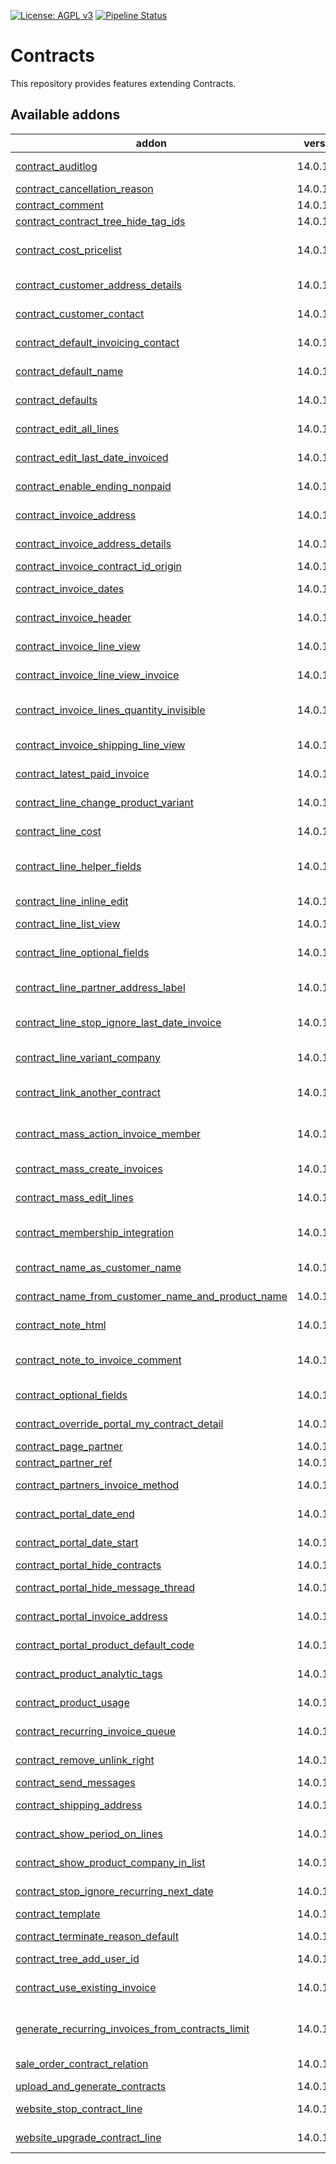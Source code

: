 [![License: AGPL v3](https://img.shields.io/badge/License-AGPL%20v3-blue.svg)](https://www.gnu.org/licenses/agpl-3.0)
[![Pipeline Status](https://gitlab.com/tawasta/odoo/contract/badges/14.0-dev/pipeline.svg)](https://gitlab.com/tawasta/odoo/contract/-/pipelines/)

Contracts
=========

This repository provides features extending Contracts.

[//]: # (addons)

Available addons
----------------
addon | version | maintainers | summary
--- | --- | --- | ---
[contract_auditlog](contract_auditlog/) | 14.0.1.0.0 |  | Adds audit log rules for contract and contract line
[contract_cancellation_reason](contract_cancellation_reason/) | 14.0.1.0.0 |  | Contract Cancellation Reason
[contract_comment](contract_comment/) | 14.0.1.0.0 |  | Add comment to contracts
[contract_contract_tree_hide_tag_ids](contract_contract_tree_hide_tag_ids/) | 14.0.1.0.0 |  | Contract tree view hide tag_ids
[contract_cost_pricelist](contract_cost_pricelist/) | 14.0.1.1.0 |  | Allow using pricelists for computing line cost on contracts
[contract_customer_address_details](contract_customer_address_details/) | 14.0.1.0.0 |  | Add partner address details to contracts
[contract_customer_contact](contract_customer_contact/) | 14.0.1.0.0 |  | Add customer contact to contracts
[contract_default_invoicing_contact](contract_default_invoicing_contact/) | 14.0.1.0.0 |  | Contract Default invoicing contact
[contract_default_name](contract_default_name/) | 14.0.1.0.0 |  | Default name for contracts lastname firstname
[contract_defaults](contract_defaults/) | 14.0.1.0.0 |  | Allows defining global defaults for contracts
[contract_edit_all_lines](contract_edit_all_lines/) | 14.0.1.1.0 |  | Edit all contract's lines' Date of Next Invoice at once
[contract_edit_last_date_invoiced](contract_edit_last_date_invoiced/) | 14.0.1.1.0 |  | Allows editing last invoiced date (in case of refunds etc.)
[contract_enable_ending_nonpaid](contract_enable_ending_nonpaid/) | 14.0.1.0.0 |  | Dont set the last_date_invoiced field until the bill is paid
[contract_invoice_address](contract_invoice_address/) | 14.0.1.1.1 |  | Add invoice address to contracts
[contract_invoice_address_details](contract_invoice_address_details/) | 14.0.1.0.0 |  | Add invoice address details to contracts
[contract_invoice_contract_id_origin](contract_invoice_contract_id_origin/) | 14.0.1.0.0 |  | Invoice - Contract information
[contract_invoice_dates](contract_invoice_dates/) | 14.0.1.0.0 |  | Add information about next contract invoicing
[contract_invoice_header](contract_invoice_header/) | 14.0.1.0.0 |  | Add invoice header to contracts
[contract_invoice_line_view](contract_invoice_line_view/) | 14.0.1.0.1 |  | Add a readonly contract invoice line view
[contract_invoice_line_view_invoice](contract_invoice_line_view_invoice/) | 14.0.1.0.0 |  | Add a readonly contract line view for invoice address
[contract_invoice_lines_quantity_invisible](contract_invoice_lines_quantity_invisible/) | 14.0.1.0.0 |  | Use this module to hide contract's quantity-field on invoice lines
[contract_invoice_shipping_line_view](contract_invoice_shipping_line_view/) | 14.0.1.0.0 |  | Add a readonly contract invoice shipping line view
[contract_latest_paid_invoice](contract_latest_paid_invoice/) | 14.0.1.0.0 |  | Show latest paid invoice and invoice date on contract
[contract_line_change_product_variant](contract_line_change_product_variant/) | 14.0.1.0.4 |  | Contract Line Change product variant
[contract_line_cost](contract_line_cost/) | 14.0.1.1.0 |  | Add cost price to contract lines and move it to the invoice
[contract_line_helper_fields](contract_line_helper_fields/) | 14.0.1.0.0 |  | Helper fields for contract lines to help searching related information
[contract_line_inline_edit](contract_line_inline_edit/) | 14.0.1.0.1 |  | Allows editing non-fixed contract lines inline
[contract_line_list_view](contract_line_list_view/) | 14.0.1.0.1 |  | Adds list view of contract lines
[contract_line_optional_fields](contract_line_optional_fields/) | 14.0.1.0.1 |  | Set contract line fields as optional, so users can hide them
[contract_line_partner_address_label](contract_line_partner_address_label/) | 14.0.1.0.0 |  | Contract Line Partner Address Label
[contract_line_stop_ignore_last_date_invoice](contract_line_stop_ignore_last_date_invoice/) | 14.0.1.0.0 |  | When stopping a contract line, the 'Last Date Invoiced' is ignored
[contract_line_variant_company](contract_line_variant_company/) | 14.0.1.0.0 |  | Adds product variant company information to contract line
[contract_link_another_contract](contract_link_another_contract/) | 14.0.1.0.0 |  | Shows all contracts with the same payee on the main contract
[contract_mass_action_invoice_member](contract_mass_action_invoice_member/) | 14.0.1.0.1 |  | Mass action to set default invoice address and create a new invoice
[contract_mass_create_invoices](contract_mass_create_invoices/) | 14.0.1.0.0 |  | Manually create invoices for multiple contracts
[contract_mass_edit_lines](contract_mass_edit_lines/) | 14.0.1.0.1 |  | Allows mass editing contract lines from contract tree view
[contract_membership_integration](contract_membership_integration/) | 14.0.1.3.4 |  | Show memberships in contract, and end the membership if contract line is ended
[contract_name_as_customer_name](contract_name_as_customer_name/) | 14.0.1.0.0 |  | Contract Name depends on Customer name
[contract_name_from_customer_name_and_product_name](contract_name_from_customer_name_and_product_name/) | 14.0.1.0.0 |  | Customer & Product Name is used as Contract's name
[contract_note_html](contract_note_html/) | 14.0.1.0.0 |  | Add a HTML note field for contracts
[contract_note_to_invoice_comment](contract_note_to_invoice_comment/) | 14.0.1.0.1 |  | Contract note content is updated to invoice's comment field
[contract_optional_fields](contract_optional_fields/) | 14.0.1.0.0 |  | Set contract fields as optional in tree view
[contract_override_portal_my_contract_detail](contract_override_portal_my_contract_detail/) | 14.0.1.0.0 |  | Contract override portal my contract detail
[contract_page_partner](contract_page_partner/) | 14.0.1.1.0 |  | Contract Page Partner
[contract_partner_ref](contract_partner_ref/) | 14.0.1.0.0 |  | Contract Partner Ref
[contract_partners_invoice_method](contract_partners_invoice_method/) | 14.0.1.0.0 |  | Contract Customer Invoice Transmission Method
[contract_portal_date_end](contract_portal_date_end/) | 14.0.1.0.0 |  | Show Date End on Contract Portal Views
[contract_portal_date_start](contract_portal_date_start/) | 14.0.1.0.0 |  | Show Date Start on Contract Portal Views
[contract_portal_hide_contracts](contract_portal_hide_contracts/) | 14.0.1.0.0 |  | Hide contracts from portal
[contract_portal_hide_message_thread](contract_portal_hide_message_thread/) | 14.0.1.0.0 |  | Hide contract message thread from portal
[contract_portal_invoice_address](contract_portal_invoice_address/) | 14.0.1.0.0 |  | Show contract invoice address in portal
[contract_portal_product_default_code](contract_portal_product_default_code/) | 14.0.1.0.0 |  | Show Product Default Code on Contract Portal Views
[contract_product_analytic_tags](contract_product_analytic_tags/) | 14.0.1.0.0 |  | Adds contract line analytic tags from products
[contract_product_usage](contract_product_usage/) | 14.0.1.0.0 |  | Show contracts and contract lines where product is used in
[contract_recurring_invoice_queue](contract_recurring_invoice_queue/) | 14.0.1.0.3 |  | Create recurring invoices as queued jobs
[contract_remove_unlink_right](contract_remove_unlink_right/) | 14.0.1.0.0 |  | Disallow deleting contracts (always archive them)
[contract_send_messages](contract_send_messages/) | 14.0.1.0.0 |  | Contract line messages
[contract_shipping_address](contract_shipping_address/) | 14.0.1.0.1 |  | Add shipping address to contracts
[contract_show_period_on_lines](contract_show_period_on_lines/) | 14.0.1.0.0 |  | Automatically show invoice period on lines
[contract_show_product_company_in_list](contract_show_product_company_in_list/) | 14.0.1.0.0 |  | Show product's variant company on contract line
[contract_stop_ignore_recurring_next_date](contract_stop_ignore_recurring_next_date/) | 14.0.1.0.0 |  | When contract is stopped, clear the recurring next date
[contract_template](contract_template/) | 14.0.1.0.0 |  | Contract Template
[contract_terminate_reason_default](contract_terminate_reason_default/) | 14.0.1.0.0 |  | Fetch default termination reason from settings
[contract_tree_add_user_id](contract_tree_add_user_id/) | 14.0.1.0.0 |  | Contract tree view add user_id
[contract_use_existing_invoice](contract_use_existing_invoice/) | 14.0.1.0.1 |  | Add lines to an existing invoice instead of creating a new invoice
[generate_recurring_invoices_from_contracts_limit](generate_recurring_invoices_from_contracts_limit/) | 14.0.1.0.0 |  | Define limit to how many invoices to generate at a time. Defaults to 5000.
[sale_order_contract_relation](sale_order_contract_relation/) | 14.0.1.1.0 |  | Add a related contract to SO and SO line
[upload_and_generate_contracts](upload_and_generate_contracts/) | 14.0.1.0.0 |  | upload_and_generate_contracts
[website_stop_contract_line](website_stop_contract_line/) | 14.0.1.0.0 |  | Allows stopping contract line from user portal
[website_upgrade_contract_line](website_upgrade_contract_line/) | 14.0.1.0.0 |  | Allows upgrading contract line from user portal

[//]: # (end addons)
